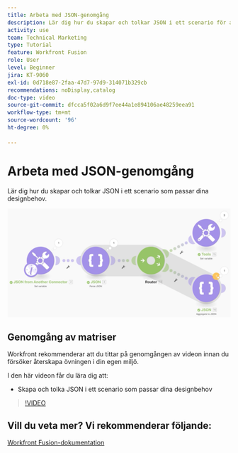 ```yaml
---
title: Arbeta med JSON-genomgång
description: Lär dig hur du skapar och tolkar JSON i ett scenario för att stödja dina designbehov i  [!DNL Adobe Workfront Fusion].
activity: use
team: Technical Marketing
type: Tutorial
feature: Workfront Fusion
role: User
level: Beginner
jira: KT-9060
exl-id: 0d718e87-2faa-47d7-97d9-314071b329cb
recommendations: noDisplay,catalog
doc-type: video
source-git-commit: dfcca5f02a6d9f7ee44a1e894106ae48259eea91
workflow-type: tm+mt
source-wordcount: '96'
ht-degree: 0%

---
```


# Arbeta med JSON-genomgång

Lär dig hur du skapar och tolkar JSON i ett scenario som passar dina designbehov.

![En bild av ett Fusion-scenario](assets/final-functional-bits-and-bobs-2.png)

## Genomgång av matriser

Workfront rekommenderar att du tittar på genomgången av videon innan du försöker återskapa övningen i din egen miljö.

I den här videon får du lära dig att:

* Skapa och tolka JSON i ett scenario som passar dina designbehov

>[!VIDEO](https://video.tv.adobe.com/v/335301/?quality=12&learn=on&enablevpops)



## Vill du veta mer? Vi rekommenderar följande:

[Workfront Fusion-dokumentation](https://experienceleague.adobe.com/en/docs/workfront-fusion/using/get-started-with-fusion/understand-workfront-fusion/workfront-fusion-overview)

